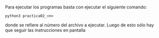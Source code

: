 Para ejecutar los programas basta con ejecutar el siguiente comando:

```
python3 practica02_<n>
```
donde <n> se refiere al número del archivo a ejecutar. Luego de esto sólo hay que seguir las instrucciones en pantalla